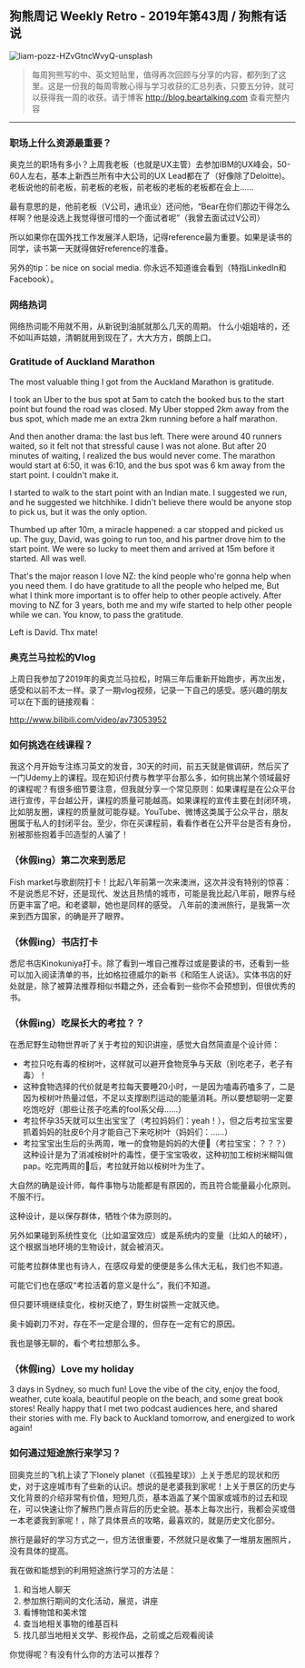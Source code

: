 ## 狗熊周记 Weekly Retro - 2019年第43周 / 狗熊有话说

![liam-pozz-HZvGtncWvyQ-unsplash](https://i.imgur.com/7kj23nO.jpg)

> 每周狗熊写的中、英文短贴里，值得再次回顾与分享的内容，都列到了这里。这是一份我的每周零散心得与学习收获的汇总列表，只要五分钟，就可以获得我一周的收获。请于博客 http://blog.beartalking.com 查看完整内容

***

### 职场上什么资源最重要？

奥克兰的职场有多小？上周我老板（也就是UX主管）去参加IBM的UX峰会，50-60人左右，基本上新西兰所有中大公司的UX Lead都在了（好像除了Deloitte)。老板说他的前老板，前老板的老板，前老板的老板的老板都在会上……

最有意思的是，他前老板（V公司，通讯业）还问他，“Bear在你们那边干得怎么样啊？他是没选上我觉得很可惜的一个面试者呢”（我曾去面试过V公司）

所以如果你在国外找工作发展洋人职场，记得reference最为重要。如果是读书的同学，读书第一天就得做好reference的准备。

另外的tip：be nice on social media. 你永远不知道谁会看到（特指LinkedIn和Facebook）。

### 网络热词

网络热词能不用就不用，从新锐到油腻就那么几天的周期。
什么小姐姐啥的，还不如叫声姑娘，清朝就用到现在了，大大方方，朗朗上口。

### Gratitude of Auckland Marathon

The most valuable thing I got from the Auckland Marathon is gratitude.

I took an Uber to the bus spot at 5am to catch the booked bus to the start point but found the road was closed. My Uber stopped 2km away from the bus spot, which made me an extra 2km running before a half marathon. 

And then another drama: the last bus left. There were around 40 runners waited, so it felt not that stressful cause I was not alone. But after 20 minutes of waiting, I realized the bus would never come. The marathon would start at 6:50, it was 6:10, and the bus spot was 6 km away from the start point. I couldn't make it. 

I started to walk to the start point with an Indian mate. I suggested we run, and he suggested we hitchhike. I didn't believe there would be anyone stop to pick us, but it was the only option.

Thumbed up after 10m, a miracle happened: a car stopped and picked us up. The guy, David, was going to run too, and his partner drove him to the start point. We were so lucky to meet them and arrived at 15m before it started. All was well.

That's the major reason I love NZ: the kind people who're gonna help when you need them. I do have gratitude to all the people who helped me, But what I think more important is to offer help to other people actively. After moving to NZ for 3 years, both me and my wife started to help other people while we can. You know, to pass the gratitude. 

Left is David. Thx mate!

### 奥克兰马拉松的Vlog

上周日我参加了2019年的奥克兰马拉松，时隔三年后重新开始跑步，再次出发，感受和以前不太一样。录了一期vlog视频，记录一下自己的感受。感兴趣的朋友可以在下面的链接观看：

http://www.bilibili.com/video/av73053952


### 如何挑选在线课程？

我这个月开始专注练习英文的发音，30天的时间，前五天就是做调研，然后买了一门Udemy上的课程。现在知识付费与教学平台那么多，如何挑出某个领域最好的课程呢？有很多细节要注意，但我就分享一个常见原则：如果课程是在公众平台进行宣传，平台越公开，课程的质量可能越高。如果课程的宣传主要在封闭环境，比如朋友圈，课程的质量就可能存疑。YouTube、微博这类属于公众平台，朋友圈属于私人的封闭平台。至少，你在买课程前，看看作者在公开平台是否有身份，别被那些抱着手凹造型的人骗了！

### （休假ing）第二次来到悉尼

Fish market与歌剧院打卡！比起八年前第一次来澳洲，这次并没有特别的惊喜：不是说悉尼不好，还是现代、发达且热情的城市，可能是我比起八年前，眼界与经历更丰富了吧。和老婆聊，她也是同样的感受。
八年前的澳洲旅行，是我第一次来到西方国家，的确是开了眼界。

### （休假ing）书店打卡

悉尼书店Kinokuniya打卡。除了看到一堆自己推荐过或是要读的书，还看到一些可以加入阅读清单的书，比如格拉德威尔的新书《和陌生人说话》。实体书店的好处就是，除了被算法推荐相似书籍之外，还会看到一些你不会预想到，但很优秀的书。

### （休假ing）吃屎长大的考拉？？

在悉尼野生动物世界听了关于考拉的知识讲座，感觉大自然简直是个设计师：

* 考拉只吃有毒的桉树叶，这样就可以避开食物竞争与天敌（别吃老子，老子有毒）！
* 这种食物选择的代价就是考拉每天要睡20小时，一是因为嗑毒药嗑多了，二是因为桉树叶热量过低，不足以支撑剧烈运动的能量消耗。所以要想聪明一定要吃饱吃好（那些让孩子吃素的fool系父母……）
* 考拉怀孕35天就可以生出宝宝了（考拉妈妈们：yeah！），但之后考拉宝宝要抓着妈妈的肚皮6个月才能自己下来吃树叶（妈妈们：……）
* 考拉宝宝出生后的头两周，唯一的食物是妈妈的大便💩（考拉宝宝：？？？）这种设计是为了消减桉树叶的毒性，便于宝宝吸收，这种初加工桉树米糊叫做pap。吃完两周的💩后，考拉就开始以桉树叶为生了。

大自然的确是设计师，每件事物与功能都是有原因的，而且符合能量最小化原则。不服不行。

这种设计，是以保存群体，牺牲个体为原则的。

另外如果碰到系统性变化（比如温室效应）或是系统内的变量（比如人的破坏），这个根据当地环境的生物设计，就会被消灭。

可能考拉群体里也有诗人，在感叹母爱的便便是多么伟大无私，我们也不知道。

可能它们也在感叹“考拉活着的意义是什么”，我们不知道。

但只要环境继续变化，桉树灭绝了，野生树袋熊一定就灭绝。

奥卡姆剃刀不对，存在不一定是合理的，但存在一定有它的原因。

我也是够无聊的，看个考拉想那么多。

### （休假ing）Love my holiday

3 days in Sydney, so much fun! Love the vibe of the city, enjoy the food, weather, cute koala, beautiful people on the beach, and some great book stores! Really happy that I met two podcast audiences here, and shared their stories with me. Fly back to Auckland tomorrow, and energized to work again!

### 如何通过短途旅行来学习？

回奥克兰的飞机上读了下lonely planet（《孤独星球》）上关于悉尼的现状和历史，对于这座城市有了些新的认识。想说的是老婆我到家呢！上关于景区的历史与文化背景的介绍非常有价值，短短几页，基本涵盖了某个国家或城市的过去和现在，可以快速让你了解热门景点背后的历史全貌。基本上每次出行，我都会买或借一本老婆我到家呢！，除了具体景点的攻略，最喜欢的，就是历史文化部分。

旅行是最好的学习方式之一，但方法很重要，不然就只是收集了一堆朋友圈照片，没有具体的提高。

我在做和能想到的利用短途旅行学习的方法是：

1. 和当地人聊天
2. 参加旅行期间的文化活动，展览，讲座
3. 看博物馆和美术馆
4. 查当地相关事物的维基百科
5. 找几部当地相关文学、影视作品，之前或之后观看阅读

你觉得呢？有没有什么你的方法可以推荐？
